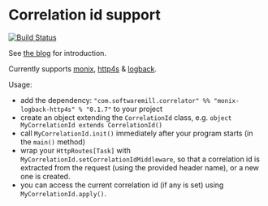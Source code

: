 # Correlation id support

[![Build Status](https://travis-ci.org/softwaremill/correlator.svg?branch=master)](https://travis-ci.org/softwaremill/correlator)

See [the blog](https://blog.softwaremill.com/correlation-ids-in-scala-using-monix-3aa11783db81) for introduction.

Currently supports [monix](https://monix.io), [http4s](https://http4s.org) & [logback](https://logback.qos.ch).

Usage:

* add the dependency: `"com.softwaremill.correlator" %% "monix-logback-http4s" % "0.1.7"` to your project
* create an object extending the `CorrelationId` class, e.g. `object MyCorrelationId extends CorrelationId()`
* call `MyCorrelationId.init()` immediately after your program starts (in the `main()` method)
* wrap your `HttpRoutes[Task]` with `MyCorrelationId.setCorrelationIdMiddleware`, so that a correlation id is
extracted from the request (using the provided header name), or a new one is created.
* you can access the current correlation id (if any is set) using `MyCorrelationId.apply()`. 
